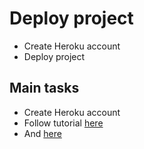 # Deploy project

- Create Heroku account
- Deploy project

## Main tasks

- Create Heroku account
- Follow tutorial [here](https://devcenter.heroku.com/articles/getting-started-with-python)
- And [here](https://devcenter.heroku.com/categories/python-support)
